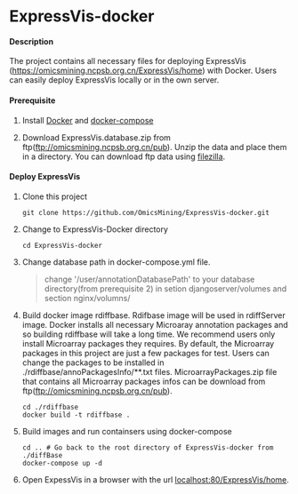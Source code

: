 # ExpressVis-docker

#### Description
The project contains all necessary files for deploying ExpressVis (https://omicsmining.ncpsb.org.cn/ExpressVis/home) with Docker. Users can easily deploy ExpressVis locally or in the own server.

#### Prerequisite

1. Install [Docker](https://docs.docker.com/engine/install/) and [docker-compose](https://docs.docker.com/compose/install/)
   
2. Download ExpressVis.database.zip from ftp(ftp://omicsmining.ncpsb.org.cn/pub). Unzip the data and place them in a directory. You can download ftp data using [filezilla](https://filezilla-project.org/).


#### Deploy ExpressVis
1. Clone this project
   
   `
   git clone https://github.com/OmicsMining/ExpressVis-docker.git
   `

2.  Change to ExpressVis-Docker directory

    `
      cd ExpressVis-docker
    `

3.  Change database path in docker-compose.yml file.

    > change '/user/annotationDatabasePath' to your database directory(from prerequisite 2) in setion djangoserver/volumes and section nginx/volumns/

4.  Build docker image rdiffbase. Rdifbase image will be used in rdiffServer image. Docker installs all necessary Microaray annotation packages and so building rdiffbase will take a long time. We recommend users only install Microarray packages they requires. By default, the Microarray packages in this project are just a few packages for test. Users can change the packages to be installed in ./rdiffbase/annoPackagesInfo/**.txt files. MicroarrayPackages.zip file that contains all Microarray packages infos can be download from ftp(ftp://omicsmining.ncpsb.org.cn/pub). 
   
    ```
    cd ./rdiffbase       
    docker build -t rdiffbase .
    ```

5. Build images and run containsers using docker-compose

   ```
   cd .. # Go back to the root directory of ExpressVis-docker from ./diffBase
   docker-compose up -d
   ```

6. Open ExpessVis in a browser with the url [localhost:80/ExpressVis/home](localhost:80/ExpressVis/home).







